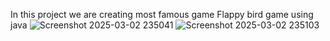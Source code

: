 In this project we are creating most famous game Flappy bird game using java
![Screenshot 2025-03-02 235041](https://github.com/user-attachments/assets/fa94e25e-87f8-49f3-8fdd-09f5be477d75)
![Screenshot 2025-03-02 235103](https://github.com/user-attachments/assets/a5e67fdb-8794-493b-976a-bbd3ad873b46)
